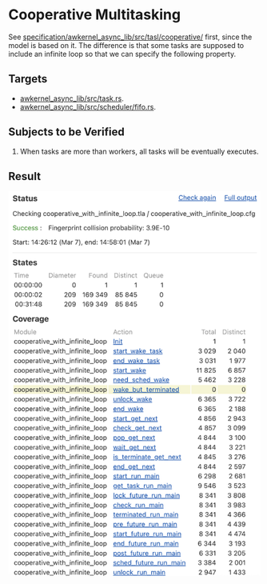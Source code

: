 # Cooperative Multitasking

See [specification/awkernel_async_lib/src/tasl/cooperative/](../cooperative/) first, since the model is based on it.
The difference is that some tasks are supposed to include an infinite loop so that we can specify the following property.

## Targets

- [awkernel_async_lib/src/task.rs](../../../../../awkernel_async_lib/src/task.rs).
- [awkernel_async_lib/src/scheduler/fifo.rs](../../../../../awkernel_async_lib/src/scheduler/fifo.rs).

## Subjects to be Verified

1. When tasks are more than workers, all tasks will be eventually executes.

## Result

![result](result.png)
